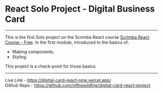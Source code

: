 # React Solo Project - Digital Business Card

<hr>

This is the first Solo project on the Scrimba React course [Scrimba React Course - Free](https://v2.scrimba.com/learn-react-c0e). In the first module, introduced to the basics of:

- Making components.
- Styling.

This project is a check-point for those basics.

<hr>

Live Link - https://digital-card-react-nine.vercel.app/
<br>
Github Repo - https://github.com/ofthewildfire/digital-card-react-project
